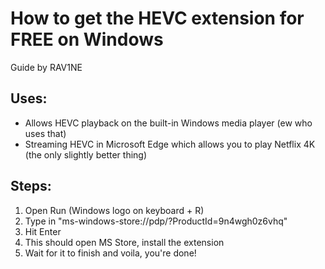 # **How to get the HEVC extension for FREE on Windows**
Guide by RAV1NE

## **Uses:**
- Allows HEVC playback on the built-in Windows media player (ew who uses that)
- Streaming HEVC in Microsoft Edge which allows you to play Netflix 4K (the only slightly better thing)

## **Steps:**
1. Open Run (Windows logo on keyboard + R)
2. Type in "ms-windows-store://pdp/?ProductId=9n4wgh0z6vhq"
3. Hit Enter
4. This should open MS Store, install the extension
5. Wait for it to finish and voila, you're done!
